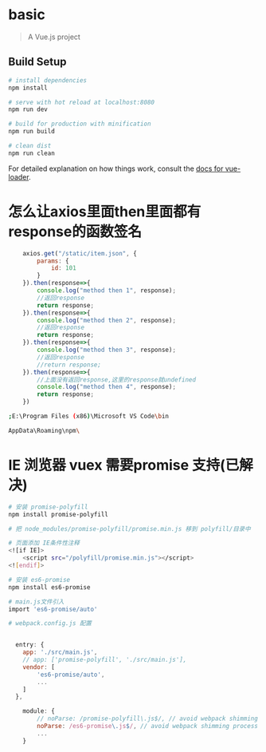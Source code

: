 # basic

> A Vue.js project

## Build Setup

``` bash
# install dependencies
npm install

# serve with hot reload at localhost:8080
npm run dev

# build for production with minification
npm run build

# clean dist 
npm run clean

```

For detailed explanation on how things work, consult the [docs for vue-loader](http://vuejs.github.io/vue-loader).

# 怎么让axios里面then里面都有response的函数签名
``` javascript
    axios.get("/static/item.json", {
        params: {
            id: 101
        }
    }).then(response=>{
        console.log("method then 1", response);
        //返回response
        return response;
    }).then(response=>{
        console.log("method then 2", response);
        //返回response
        return response;
    }).then(response=>{
        console.log("method then 3", response);
        //返回response
        //return response;
    }).then(response=>{
        //上面没有返回response,这里的response就undefined
        console.log("method then 4", response);
        return response;
    })
```


``` bash
;E:\Program Files (x86)\Microsoft VS Code\bin

AppData\Roaming\npm\
```

# IE 浏览器 vuex 需要promise 支持(已解决)
``` bash
# 安装 promise-polyfill
npm install promise-polyfill

# 把 node_modules/promise-polyfill/promise.min.js 移到 polyfill/目录中

# 页面添加 IE条件性注释
<![if IE]> 
    <script src="/polyfill/promise.min.js"></script>
<![endif]> 
```

``` bash
# 安装 es6-promise
npm install es6-promise

# main.js文件引入 
import 'es6-promise/auto'

# webpack.config.js 配置
```
``` javascript

  entry: {
    app: './src/main.js',
    // app: ['promise-polyfill', './src/main.js'],
    vendor: [
        'es6-promise/auto',
        ...
    ]
  },

    module: {
        // noParse: /promise-polyfill\.js$/, // avoid webpack shimming process
        noParse: /es6-promise\.js$/, // avoid webpack shimming process
        ...
    }
```